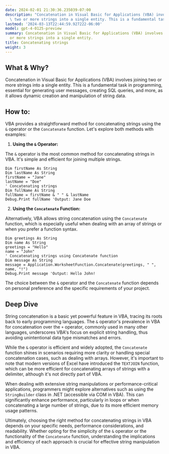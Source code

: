 ```yaml
---
date: 2024-02-01 21:30:36.235039-07:00
description: "Concatenation in Visual Basic for Applications (VBA) involves joining\
  \ two or more strings into a single entity. This is a fundamental task in programming,\u2026"
lastmod: '2024-03-13T22:44:59.927222-06:00'
model: gpt-4-0125-preview
summary: Concatenation in Visual Basic for Applications (VBA) involves joining two
  or more strings into a single entity.
title: Concatenating strings
weight: 3
---
```


## What & Why?

Concatenation in Visual Basic for Applications (VBA) involves joining two or more strings into a single entity. This is a fundamental task in programming, essential for generating user messages, creating SQL queries, and more, as it allows dynamic creation and manipulation of string data.

## How to:

VBA provides a straightforward method for concatenating strings using the `&` operator or the `Concatenate` function. Let's explore both methods with examples:

1. **Using the `&` Operator:**

The `&` operator is the most common method for concatenating strings in VBA. It's simple and efficient for joining multiple strings.

```vb.net
Dim firstName As String
Dim lastName As String
firstName = "Jane"
lastName = "Doe"
' Concatenating strings
Dim fullName As String
fullName = firstName & " " & lastName
Debug.Print fullName 'Output: Jane Doe
```

2. **Using the `Concatenate` Function:**

Alternatively, VBA allows string concatenation using the `Concatenate` function, which is especially useful when dealing with an array of strings or when you prefer a function syntax.

```vb.net
Dim greetings As String
Dim name As String
greetings = "Hello"
name = "John"
' Concatenating strings using Concatenate function
Dim message As String
message = Application.WorksheetFunction.Concatenate(greetings, " ", name, "!")
Debug.Print message 'Output: Hello John!
```

The choice between the `&` operator and the `Concatenate` function depends on personal preference and the specific requirements of your project.

## Deep Dive

String concatenation is a basic yet powerful feature in VBA, tracing its roots back to early programming languages. The `&` operator's prevalence in VBA for concatenation over the `+` operator, commonly used in many other languages, underscores VBA's focus on explicit string handling, thus avoiding unintentional data type mismatches and errors.

While the `&` operator is efficient and widely adopted, the `Concatenate` function shines in scenarios requiring more clarity or handling special concatenation cases, such as dealing with arrays. However, it's important to note that modern versions of Excel have introduced the `TEXTJOIN` function, which can be more efficient for concatenating arrays of strings with a delimiter, although it's not directly part of VBA.

When dealing with extensive string manipulations or performance-critical applications, programmers might explore alternatives such as using the `StringBuilder` class in .NET (accessible via COM in VBA). This can significantly enhance performance, particularly in loops or when concatenating a large number of strings, due to its more efficient memory usage patterns.

Ultimately, choosing the right method for concatenating strings in VBA depends on your specific needs, performance considerations, and readability. Whether opting for the simplicity of the `&` operator or the functionality of the `Concatenate` function, understanding the implications and efficiency of each approach is crucial for effective string manipulation in VBA.
